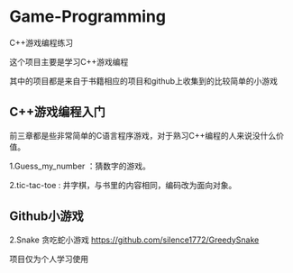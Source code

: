 # Game-Programming
C++游戏编程练习

这个项目主要是学习C++游戏编程

其中的项目都是来自于书籍相应的项目和github上收集到的比较简单的小游戏

## C++游戏编程入门

前三章都是些非常简单的C语言程序游戏，对于熟习C++编程的人来说没什么价值。

1.Guess_my_number ：猜数字的游戏。

2.tic-tac-toe : 井字棋，与书里的内容相同，编码改为面向对象。

## Github小游戏

2.Snake 贪吃蛇小游戏 <https://github.com/silence1772/GreedySnake>



项目仅为个人学习使用